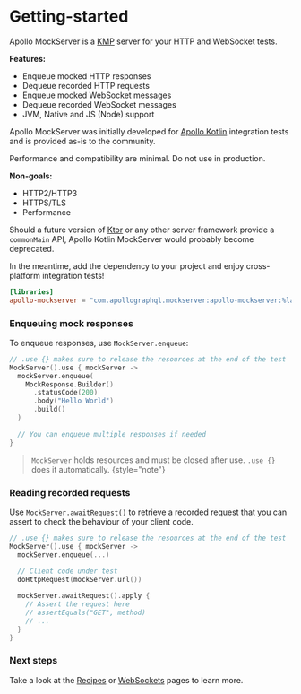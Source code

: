 # Getting-started

Apollo MockServer is a [KMP](https://kotlinlang.org/docs/multiplatform.html) server for your HTTP and WebSocket tests.

**Features:**
* Enqueue mocked HTTP responses
* Dequeue recorded HTTP requests
* Enqueue mocked WebSocket messages
* Dequeue recorded WebSocket messages
* JVM, Native and JS (Node) support

Apollo MockServer was initially developed for [Apollo Kotlin](https://github.com/apollographql/apollo-kotlin/) integration tests and is provided as-is to the community.

Performance and compatibility are minimal. Do not use in production.

**Non-goals:**
* HTTP2/HTTP3
* HTTPS/TLS
* Performance

Should a future version of [Ktor](https://ktor.io/docs/server-platforms.html) or any other server framework provide a `commonMain` API, Apollo Kotlin MockServer would probably become deprecated.

In the meantime, add the dependency to your project and enjoy cross-platform integration tests!

```toml
[libraries]
apollo-mockserver = "com.apollographql.mockserver:apollo-mockserver:%latest_version%"
```

### Enqueuing mock responses

To enqueue responses, use `MockServer.enqueue`:

```kotlin
// .use {} makes sure to release the resources at the end of the test
MockServer().use { mockServer ->
  mockServer.enqueue(
    MockResponse.Builder()
      .statusCode(200)
      .body("Hello World")
      .build()
  )
  
  // You can enqueue multiple responses if needed
}
```

> `MockServer` holds resources and must be closed after use.  `.use {}` does it automatically.
{style="note"}


### Reading recorded requests

Use `MockServer.awaitRequest()` to retrieve a recorded request that you can assert to check the behaviour of your client code.

```kotlin
// .use {} makes sure to release the resources at the end of the test
MockServer().use { mockServer ->
  mockServer.enqueue(...)
  
  // Client code under test
  doHttpRequest(mockServer.url())

  mockServer.awaitRequest().apply {
    // Assert the request here
    // assertEquals("GET", method)
    // ...
  }
}
```

### Next steps

Take a look at the [Recipes](recipes.md) or [WebSockets](websockets.md) pages to learn more.